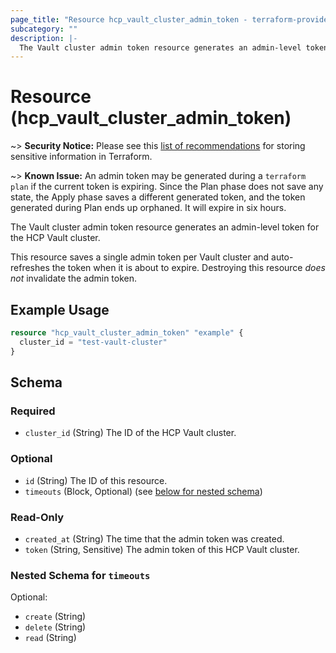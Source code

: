 ```yaml
---
page_title: "Resource hcp_vault_cluster_admin_token - terraform-provider-hcp"
subcategory: ""
description: |-
  The Vault cluster admin token resource generates an admin-level token for the HCP Vault cluster.
---
```


# Resource (hcp_vault_cluster_admin_token)

~> **Security Notice:** Please see this [list of recommendations](https://www.terraform.io/docs/language/state/sensitive-data.html) for storing sensitive information in Terraform.

~> **Known Issue:** An admin token may be generated during a `terraform plan` if the current token is expiring. 
Since the Plan phase does not save any state, the Apply phase saves a different generated token, and the token generated during Plan ends up orphaned. 
It will expire in six hours.

The Vault cluster admin token resource generates an admin-level token for the HCP Vault cluster.

This resource saves a single admin token per Vault cluster and auto-refreshes the token when it is about to expire.
Destroying this resource *does not* invalidate the admin token.

## Example Usage

```terraform
resource "hcp_vault_cluster_admin_token" "example" {
  cluster_id = "test-vault-cluster"
}
```

<!-- schema generated by tfplugindocs -->
## Schema

### Required

- `cluster_id` (String) The ID of the HCP Vault cluster.

### Optional

- `id` (String) The ID of this resource.
- `timeouts` (Block, Optional) (see [below for nested schema](#nestedblock--timeouts))

### Read-Only

- `created_at` (String) The time that the admin token was created.
- `token` (String, Sensitive) The admin token of this HCP Vault cluster.

<a id="nestedblock--timeouts"></a>
### Nested Schema for `timeouts`

Optional:

- `create` (String)
- `delete` (String)
- `read` (String)